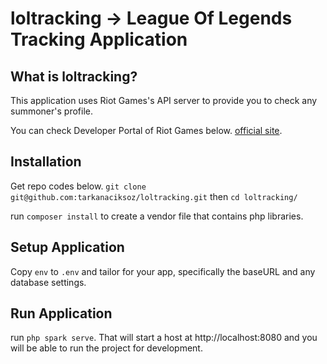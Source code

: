 # loltracking -> League Of Legends Tracking Application

## What is loltracking?

This application uses Riot Games's API server to provide you to check any summoner's profile.

You can check Developer Portal of Riot Games below. 
[official site](https://developer.riotgames.com/).

## Installation
Get repo codes below.
`git clone git@github.com:tarkanaciksoz/loltracking.git` then `cd loltracking/`

run `composer install` to create a vendor file that contains php libraries.

## Setup Application

Copy `env` to `.env` and tailor for your app, specifically the baseURL
and any database settings.

## Run Application

run `php spark serve`. That will start a host at http://localhost:8080 and you will be able to run the project for development.